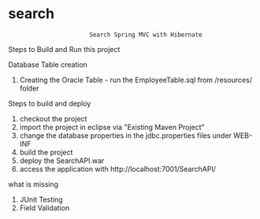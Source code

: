 # search
                           Search Spring MVC with Hibernate

Steps to Build and Run this project

Database Table creation
1. Creating the Oracle Table - run the EmployeeTable.sql from /resources/ folder

Steps to build and deploy
1. checkout the project
2. import the project in eclipse via "Existing Maven Project"
3. change the database properties in the jdbc.properties files under WEB-INF
3. build the project
4. deploy the SearchAPI.war
5. access the application with http://localhost:7001/SearchAPI/

what is missing

1. JUnit Testing
2. Field Validation